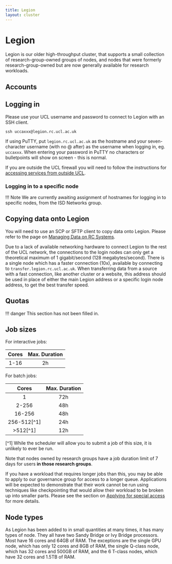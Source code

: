 ```yaml
---
title: Legion
layout: cluster
---
```

# Legion

Legion is our older high-throughput cluster, that supports a small collection of research-group-owned groups of nodes, and nodes that were formerly research-group-owned but are now generally available for research workloads.

## Accounts

## Logging in

Please use your UCL username and password to connect to Legion with an SSH client.

```
ssh uccaxxx@legion.rc.ucl.ac.uk
```

If using PuTTY, put `legion.rc.ucl.ac.uk` as the hostname and your
seven-character username (with no @ after) as the username when logging
in, eg. `uccaxxx`. When entering your password in PuTTY no characters or
bulletpoints will show on screen - this is normal.

If you are outside the UCL firewall you will need to follow the
instructions for [accessing services from outside UCL](Accessing_RC_Systems.md).

### Logging in to a specific node

!!! Note
    We are currently awaiting assignment of hostnames for logging in to specific nodes, from the ISD Networks group.

## Copying data onto Legion

You will need to use an SCP or SFTP client to copy data onto Legion.
Please refer to the page on [Managing Data on RC Systems](Managing_Data.md).

Due to a lack of available networking hardware to connect Legion to the rest of the UCL network, the connections to the login nodes can only get a theoretical maximum of 1 gigabit/second (128 megabytes/second). There is a single node which has a faster connection (10x), available by connecting to `transfer.legion.rc.ucl.ac.uk`. When transferring data from a source with a fast connection, like another cluster or a website, this address should be used in place of either the main Legion address or a specific login node address, to get the best transfer speed.

## Quotas

!!! danger
    This section has not been filled in.

## Job sizes

For interactive jobs:

| Cores    | Max. Duration |
|:--------:|:-------------:|
|  1-16    | 2h            |

For batch jobs:

| Cores       | Max. Duration |
|:-----------:|:-------------:|
| 1           | 72h           |
| 2-256       | 48h           |
| 16-256      | 48h           |
| 256-512[^1] | 24h           |
| >512[^1]    | 12h           |

[^1] While the scheduler will allow you to submit a job of this size, it is unlikely to ever be run.

Note that nodes owned by research groups have a job duration limit of 7 days for users **in those research groups**.

If you have a workload that requires longer jobs than this, you may be able to apply to our governance group for access to a longer queue. Applications will be expected to demonstrate that their work cannot be run using techniques like checkpointing that would allow their workload to be broken up into smaller parts. Please see the section on [Applying for special access](CRAG_Exceptions.md) for more details.

## Node types

As Legion has been added to in small quantities at many times, it has many types of node. They all have two Sandy Bridge or Ivy Bridge processors. Most have 16 cores and 64GB of RAM. The exceptions are the single GPU node, which has only 12 cores and 8GB of RAM, the single Q-class node, which has 32 cores and 500GB of RAM, and the 6 T-class nodes, which have 32 cores and 1.5TB of RAM.

<!--
| Class | Processor                       | RAM | Disk | Network |
|:-----:|:-------------------------------:|:---:|:----:|:-------:|
| Q     | 2 ⨉ Intel Xeon E5-4620 0 @ 2.20GHz
| S     | 2 ⨉ Intel Xeon E5-2650 v2 @ 2.60GHz | 
| T     | 2 ⨉ Intel Xeon E5-4620 0 @ 2.20GHz
| U     | 2 ⨉ Intel Xeon E5-2650 v2 @ 2.60GHz | 

booooooored

-->

